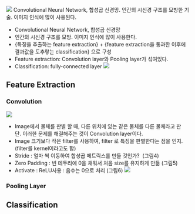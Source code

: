 ![](https://onedrive.live.com/embed?resid=C4F97B3B64AE3E7A%218045&authkey=%21AFoqXtvB4artRPA&width=1036&height=380)
Convolutional Neural Network, 합성곱 신경망. 인간의 시신경 구조를 모방한 기술. 이미지 인식에 많이 사용된다.
- Convolutional Neural Network, 합성곱 신경망
- 인간의 시신경 구조를 모방. 이미지 인식에 많이 사용한다.
- {특징을 추출하는 feature extraction} + {feature extraction을 통과한 이후에 결과값을 도추랗는 classification} 으로 구성
- Feature extraction: Convolution layer와 Pooling layer가 섞여있다.
- Classification: fully-connected layer
![](https://onedrive.live.com/embed?resid=C4F97B3B64AE3E7A%218043&authkey=%21ABvslpmT21Pr310&width=774&height=515)
## Feature Extraction
### Convolution 
![](https://onedrive.live.com/embed?resid=C4F97B3B64AE3E7A%218044&authkey=%21AEd9MfjgrYxRb8w&width=1141&height=380)
- Image에서 물체를 판별 할 때, 다른 위치에 있는 같은 물체를 다른 물체라고 판단. 이러한 문제를 해결해주는 것이 Convolution layer이다.
- Image 크기보다 작은 filter를 사용하여, filter 로 특징을 판별한다는 점을 인지. (filter를 kernel이라고도 함)
- Stride : 얼마 씩 이동하여 합성곱 메트릭스를 만들 것인가?  (그림4) 
- Zero Padding : 빈 테두리에 0을 채워서 처음 size를 유지하게 만듦 (그림5)
- Activate : ReLU사용 : 음수는 0으로 처리 (그림6)
![](https://onedrive.live.com/embed?resid=C4F97B3B64AE3E7A%218046&authkey=%21AB2ZHMuVd-As5Bk&width=996&height=466)
### Pooling Layer

## Classification
